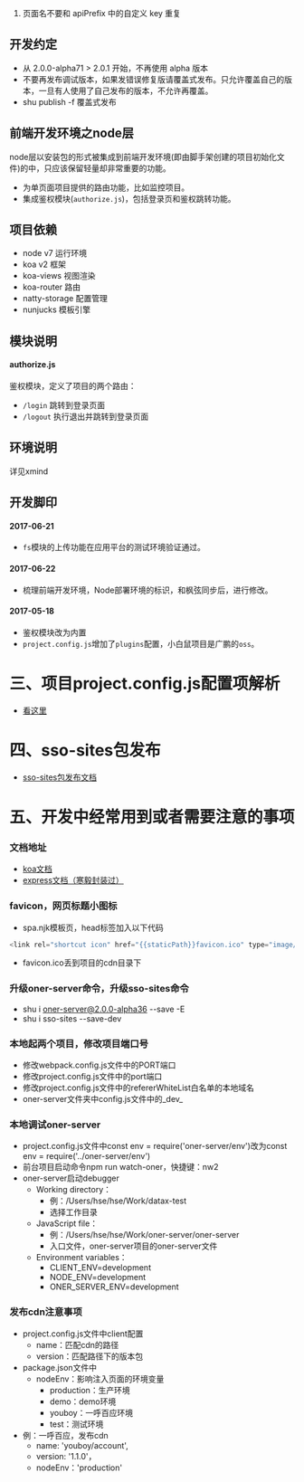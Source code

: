1. 页面名不要和 apiPrefix 中的自定义 key 重复

## 开发约定
- 从 2.0.0-alpha71 > 2.0.1 开始，不再使用 alpha 版本
- 不要再发布调试版本，如果发错误修复版请覆盖式发布。只允许覆盖自己的版本，一旦有人使用了自己发布的版本，不允许再覆盖。
- shu publish -f 覆盖式发布

## 前端开发环境之node层

node层以安装包的形式被集成到前端开发环境(即由脚手架创建的项目初始化文件)的中，只应该保留轻量却非常重要的功能。

- 为单页面项目提供的路由功能，比如监控项目。
- 集成鉴权模块(`authorize.js`)，包括登录页和鉴权跳转功能。

## 项目依赖

- node v7 运行环境
- koa v2 框架
- koa-views 视图渲染
- koa-router 路由
- natty-storage 配置管理
- nunjucks 模板引擎

## 模块说明

#### authorize.js

鉴权模块，定义了项目的两个路由：

- `/login` 跳转到登录页面
- `/logout` 执行退出并跳转到登录页面

## 环境说明

详见xmind

## 开发脚印

#### 2017-06-21

- `fs`模块的上传功能在应用平台的测试环境验证通过。

#### 2017-06-22

- 梳理前端开发环境，Node部署环境的标识，和枫弦同步后，进行修改。

#### 2017-05-18

- 鉴权模块改为内置
- `project.config.js`增加了`plugins`配置，小白鼠项目是广鹏的`oss`。

# 三、项目project.config.js配置项解析
- [看这里](http://git.dtwave-inc.com/cadillac/oner-server/blob/2.x/INTRODUCE.md)


# 四、sso-sites包发布
* [sso-sites包发布文档](http://git.dtwave-inc.com/cadillac/sso-sites)

# 五、开发中经常用到或者需要注意的事项
### 文档地址
*   [koa文档](http://koa.bootcss.com/)
*   [express文档（寒毅封装过）](http://doc.dtos.dtwave-inc.com/altair/doc/module_develop.html)
### favicon，网页标题小图标
* spa.njk模板页，head标签加入以下代码

```javascript
<link rel="shortcut icon" href="{{staticPath}}favicon.ico" type="image/x-icon">
```
* favicon.ico丢到项目的cdn目录下

### 升级oner-server命令，升级sso-sites命令
* shu i oner-server@2.0.0-alpha36 --save -E
* shu i sso-sites --save-dev

### 本地起两个项目，修改项目端口号
* 修改webpack.config.js文件中的PORT端口
* 修改project.config.js文件中的port端口
* 修改project.config.js文件中的refererWhiteList白名单的本地域名
* oner-server文件夹中config.js文件中的_dev_


### 本地调试oner-server
* project.config.js文件中const env = require('oner-server/env')改为const env = require('../oner-server/env')
* 前台项目启动命令npm run watch-oner，快捷键：nw2
* oner-server启动debugger
    * Working directory：
        * 例：/Users/hse/hse/Work/datax-test
        * 选择工作目录
    * JavaScript file：
        * 例：/Users/hse/hse/Work/oner-server/oner-server
        * 入口文件，oner-server项目的oner-server文件
    * Environment variables：
        * CLIENT_ENV=development
        * NODE_ENV=development
        * ONER_SERVER_ENV=development

### 发布cdn注意事项
* project.config.js文件中client配置
    * name：匹配cdn的路径
    * version：匹配路径下的版本包
* package.json文件中
    * nodeEnv：影响注入页面的环境变量
        * production：生产环境
        * demo：demo环境
        * youboy：一呼百应环境
        * test：测试环境
* 例：一呼百应，发布cdn
    * name: 'youboy/account',
    * version: '1.1.0'，
    * nodeEnv：'production'











